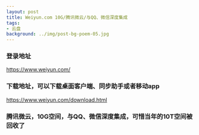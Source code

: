 ```yaml
---
layout: post
title: Weiyun.com 10G/腾讯微云/与QQ、微信深度集成
tags:
- 云盘
background: ../img/post-bg-poem-05.jpg
---
```




### 登录地址<br>
https://www.weiyun.com/

### 下载地址，可以下载桌面客户端、同步助手或者移动app<br>
https://www.weiyun.com/download.html


### 腾讯微云，10G空间，与QQ、微信深度集成，可惜当年的10T空间被回收了<br>